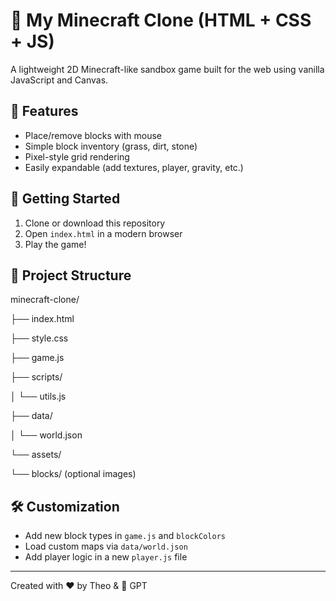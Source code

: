 # 🧱 My Minecraft Clone (HTML + CSS + JS)

A lightweight 2D Minecraft-like sandbox game built for the web using vanilla JavaScript and Canvas.

## 🌟 Features

- Place/remove blocks with mouse
- Simple block inventory (grass, dirt, stone)
- Pixel-style grid rendering
- Easily expandable (add textures, player, gravity, etc.)

## 🚀 Getting Started

1. Clone or download this repository
2. Open `index.html` in a modern browser
3. Play the game!

## 📁 Project Structure

minecraft-clone/

├── index.html

├── style.css

├── game.js

├── scripts/

│ └── utils.js

├── data/

│ └── world.json

└── assets/

└── blocks/ (optional images)


## 🛠️ Customization

- Add new block types in `game.js` and `blockColors`
- Load custom maps via `data/world.json`
- Add player logic in a new `player.js` file

---

Created with ❤️ by Theo & 🔧 GPT
